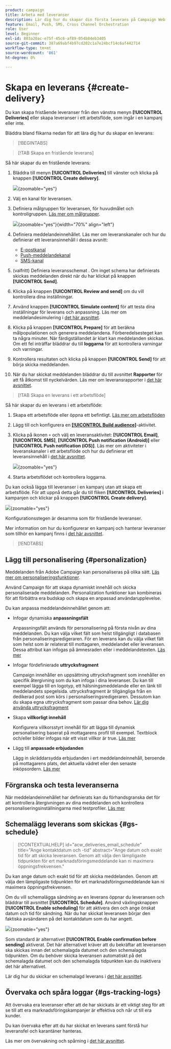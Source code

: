 ```yaml
---
product: campaign
title: Arbeta med leveranser
description: Lär dig hur du skapar din första leverans på Campaign Web
feature: Email, Push, SMS, Cross Channel Orchestration
role: User
level: Beginner
exl-id: 803a20ac-e75f-45c6-af89-054b84eb3405
source-git-commit: 387a69abf4b97cd202c1a7e24bcf14c6af442714
workflow-type: tm+mt
source-wordcount: '861'
ht-degree: 0%

---
```


# Skapa en leverans {#create-delivery}

Du kan skapa fristående leveranser från den vänstra menyn **[!UICONTROL Deliveries]** eller skapa leveranser i ett arbetsflöde, som ingår i en kampanj eller inte.

Bläddra bland flikarna nedan för att lära dig hur du skapar en leverans:

>[!BEGINTABS]

>[!TAB Skapa en fristående leverans]

Så här skapar du en fristående leverans:

1. Bläddra till menyn **[!UICONTROL Deliveries]** till vänster och klicka på knappen **[!UICONTROL Create delivery]**.

   ![](assets/create-a-delivery.png){zoomable="yes"}

1. Välj en kanal för leveransen.
1. Definiera målgruppen för leveransen, för huvudmålet och kontrollgruppen. [Läs mer om målgrupper](../audience/about-recipients.md).

   ![](assets/select-audience.png){zoomable="yes"}{width="70%" align="left"}

1. Definiera meddelandeinnehållet. Läs mer om leveranskanaler och hur du definierar ett leveransinnehåll i dessa avsnitt:

   * [E-postkanal](../email/create-email.md)
   * [Push-meddelandekanal](../push/gs-push.md)
   * [SMS-kanal](../sms/create-sms.md)

1. (valfritt) Definiera leveransschemat [](#gs-schedule). Om inget schema har definierats skickas meddelanden direkt när du har klickat på knappen **[!UICONTROL Send]**.
1. Klicka på knappen **[!UICONTROL Review and send]** om du vill kontrollera dina inställningar.
1. Använd knappen **[!UICONTROL Simulate content]** för att testa dina inställningar för leverans och anpassning. Läs mer om meddelandesimulering i [det här avsnittet](../preview-test/preview-test.md).
1. Klicka på knappen **[!UICONTROL Prepare]** för att beräkna målpopulationen och generera meddelandena. Förberedelsesteget kan ta några minuter. När färdigställandet är klart kan meddelanden skickas. Om ett fel inträffar bläddrar du till **loggarna** för att kontrollera varningar och varningar.
1. Kontrollera resultaten och klicka på knappen **[!UICONTROL Send]** för att börja skicka meddelanden.
1. När du har skickat meddelanden bläddrar du till avsnittet **Rapporter** för att få åtkomst till nyckelvärden. Läs mer om leveransrapporter i [det här avsnittet](../reporting/delivery-reports.md).

>[!TAB Skapa en leverans i ett arbetsflöde]

Så här skapar du en leverans i ett arbetsflöde:

1. Skapa ett arbetsflöde eller öppna ett befintligt. [Läs mer om arbetsflöden](../workflows/gs-workflow-creation.md#gs-workflow-steps)
1. Lägg till och konfigurera en [**[!UICONTROL Build audience]**](../workflows/activities/build-audience.md)-aktivitet.
1. Klicka på ikonen `+` och välj en leveransaktivitet: **[!UICONTROL Email]**, **[!UICONTROL SMS]**, **[!UICONTROL Push notification (Android)]** eller **[!UICONTROL Push notification (iOS)]**. Läs mer om aktiviteter i leveranskanaler i ett arbetsflöde och hur du definierar ett leveransinnehåll i [det här avsnittet](../workflows/activities/channels.md).

   ![](assets/add-delivery-in-wf.png){zoomable="yes"}

1. Starta arbetsflödet och kontrollera loggarna.

Du kan också lägga till leveranser i en kampanj utan att skapa ett arbetsflöde. För att uppnå detta går du till fliken **[!UICONTROL Deliveries]** i kampanjen och klickar på knappen **[!UICONTROL Create delivery]**.

![](assets/new-campaign-delivery.png){zoomable="yes"}

Konfigurationsstegen är desamma som för fristående leveranser.

Mer information om hur du konfigurerar en kampanj och hanterar leveranser som tillhör en kampanj finns i [det här avsnittet](../campaigns/gs-campaigns.md).

>[!ENDTABS]

## Lägg till personalisering {#personalization}

Meddelanden från Adobe Campaign kan personaliseras på olika sätt. [Läs mer om personaliseringsfunktioner](../personalization/gs-personalization.md).

Använd Campaign för att skapa dynamiskt innehåll och skicka personaliserade meddelanden. Personalization funktioner kan kombineras för att förbättra era budskap och skapa en anpassad användarupplevelse.

Du kan anpassa meddelandeinnehållet genom att:

* Infogar dynamiska **anpassningsfält**

  Anpassningsfält används för personalisering på första nivån av dina meddelanden. Du kan välja vilket fält som helst tillgängligt i databasen från personaliseringsredigeraren. För en leverans kan du välja vilket fält som helst som är relaterat till mottagaren, meddelandet eller leveransen. Dessa attribut kan infogas på ämnesraden eller i meddelandetexten. [Läs mer](../personalization/personalize.md)

* Infogar fördefinierade **uttrycksfragment**

  Campaign innehåller en uppsättning uttrycksfragment som innehåller en specifik återgivning som du kan infoga i dina leveranser. Du kan till exempel lägga till en logotyp, ett hälsningsmeddelande eller en länk till meddelandets spegelsida. uttrycksfragment är tillgängliga från en dedikerad post som körs i personaliseringsredigeraren. Dessutom kan du skapa egna uttrycksfragment som passar dina behov. [Lär dig använda uttrycksfragment](../content/use-expression-fragments.md)

* Skapa **villkorligt innehåll**

  Konfigurera villkorsstyrt innehåll för att lägga till dynamisk personalisering baserat på mottagarens profil till exempel. Textblock och/eller bilder infogas när ett visst villkor är true. [Läs mer](../personalization/conditions.md)

* Lägg till **anpassade erbjudanden**

  Lägg in skräddarsydda erbjudanden i ert meddelandeinnehåll, beroende på mottagarens plats, det aktuella vädret eller den senaste inköpsordern. [Läs mer](../msg/offers.md)

## Förgranska och testa leveranserna

När meddelandeinnehållet har definierats kan du förhandsgranska det för att kontrollera återgivningen av dina meddelanden och kontrollera personaliseringsinställningarna med testprofiler. [Läs mer](../preview-test/preview-test.md)

## Schemalägg leverans som skickas {#gs-schedule}

>[!CONTEXTUALHELP]
>id="acw_deliveries_email_schedule"
>title="Ange kontaktdatum och -tid"
>abstract="Ange datum och exakt tid för att skicka leveransen. Genom att välja den lämpligaste tidpunkten för ert marknadsföringsmeddelande kan ni maximera öppningsfrekvensen."

Du kan ange datum och exakt tid för att skicka meddelanden. Genom att välja den lämpligaste tidpunkten för ert marknadsföringsmeddelande kan ni maximera öppningsfrekvensen.

Om du vill schemalägga sändning av en leverans öppnar du leveransen och bläddrar till avsnittet **[!UICONTROL Schedule]**. Använd växlingsknappen **[!UICONTROL Enable scheduling]** för att aktivera den och ange önskat datum och tid för sändning. När du har skickat leveransen börjar den faktiska avsändaren på det kontaktdatum som du har angett.

![](assets/schedule.png){zoomable="yes"}

Som standard är alternativet **[!UICONTROL Enable confirmation before sending]** aktiverat. Det här alternativet kräver att du bekräftar att leveransen ska skickas innan det schemalagda datumet och den schemalagda tidpunkten. Om du behöver skicka leveransen automatiskt på det schemalagda datumet och den schemalagda tidpunkten kan du inaktivera det här alternativet.

Lär dig hur du skickar en schemalagd leverans i [det här avsnittet](../monitor/prepare-send.md#schedule-the-send).

## Övervaka och spåra loggar {#gs-tracking-logs}

Att övervaka era leveranser efter att de har skickats är ett viktigt steg för att se till att era marknadsföringskampanjer är effektiva och når ut till era kunder.

Du kan övervaka efter att du har skickat en leverans samt förstå hur leveransfel och karantäner hanteras.

Läs mer om övervakning och spårning i [det här avsnittet](../reporting/gs-reports.md).
